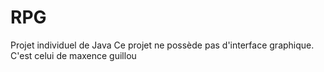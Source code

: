 # RPG
Projet individuel de Java
Ce projet ne possède pas d'interface graphique. C'est celui de maxence guillou
